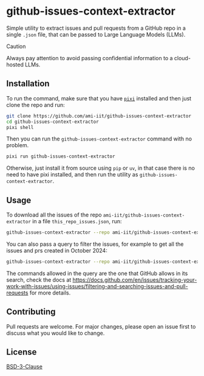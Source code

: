 # github-issues-context-extractor

Simple utility to extract issues and pull requests from a GitHub repo in a single `.json` file, that can be passed to Large Language Models (LLMs).

> [!CAUTION]
> Always pay attention to avoid passing confidential information to a cloud-hosted LLMs.

## Installation

To run the command, make sure that you have [`pixi`](https://pixi.sh) installed and then just clone the repo and run:

```bash
git clone https://github.com/ami-iit/github-issues-context-extractor
cd github-issues-context-extractor
pixi shell
```

Then you can run the `github-issues-context-extractor` command with no problem.

```bash
pixi run github-issues-context-extractor
```

Otherwise, just install it from source using `pip` or `uv`, in that case there is no need to have pixi installed, and then run the utility as `github-issues-context-extractor`.

## Usage

To download all the issues of the repo `ami-iit/github-issues-context-extractor` in a file `this_repo_issues.json`, run:

```bash
github-issues-context-extractor --repo ami-iit/github-issues-context-extractor --output_file this_repo_issues.json
```

You can also pass a query to filter the issues, for example to get all the issues and prs created in October 2024:

```bash
github-issues-context-extractor --repo ami-iit/github-issues-context-extractor --query "created:>2024-09-01 created:<2024-10-31" --output_file this_repo_issues.json
```

The commands allowed in the query are the one that GitHub allows in its search, check the docs at https://docs.github.com/en/issues/tracking-your-work-with-issues/using-issues/filtering-and-searching-issues-and-pull-requests for more details.

## Contributing

Pull requests are welcome. For major changes, please open an issue first
to discuss what you would like to change.

## License

[BSD-3-Clause](https://spdx.org/licenses/BSD-3-Clause.html)
